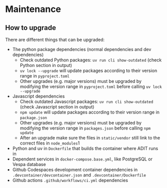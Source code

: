 # Maintenance

## How to upgrade

There are different things that can be upgraded:

- The python package dependencies (normal dependencies and dev dependencies)
  - Check outdated Python packages: `uv run cli show-outdated` (check Python section in output)
  - `uv lock --upgrade` will update packages according to their version range in `pyproject.toml`
  - Other upgrades (e.g. major versions) must be upgraded by modifying the version range in `pyproject.toml` before calling `uv lock --upgrade`
- Javascript dependencies
  - Check outdated Javascript packages: `uv run cli show-outdated` (check Javascript section in output)
  - `npm update` will update packages according to their version range in `package.json`
  - Other upgrades (e.g. major versions) must be upgraded by modifying the version range in `packages.json` before calling `npm update`
  - After an upgrade make sure the files in `static/vendor` still link to the correct files in `node_modules`1
- Python and uv in `Dockerfile` that builds the container where ADIT runs in
- Dependent services in `docker-compose.base.yml`, like PostgreSQL or Vespa database
- Github Codespaces development container dependencies in `.devcontainer/devcontainer.json` and `.devcontainer/Dockerfile`
- Github actions `.github/workflows/ci.yml` dependencies
